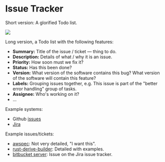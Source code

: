 # Issue Tracker

Short version: A glorified Todo list.

![](http://sites.psu.edu/siowfa15/wp-content/uploads/sites/29639/2015/09/20071126-todo-list.png)

Long version, a Todo list with the following features:

* **Summary:** Title of the issue / ticket &mdash; thing to do.
* **Description:** Details of what / why it is an issue.
* **Priority:** How soon must we fix it?
* **Status:** Has this been done?
* **Version:** What version of the software contains this bug? What version of the software will contain this feature?
* **Labels:** Grouping issues together, e.g. This issue is part of the "better error handling" group of tasks.
* **Assignee:** Who's working on it?
* ...

Example systems:

* Github [issues](https://github.com/colin-kiegel/rust-derive-builder/issues)
* [Jira](https://jira.atlassian.com/projects/BSERV/issues/BSERV-9646?filter=allopenissues)

Example issues/tickets:

* [awspec](https://github.com/k1LoW/awspec/issues/218): Not very detailed, "I want this".
* [rust-derive-builder](https://github.com/colin-kiegel/rust-derive-builder/issues/43): Detailed with examples.
* [bitbucket server](https://jira.atlassian.com/browse/BSERV-4628): Issue on the Jira issue tracker.
